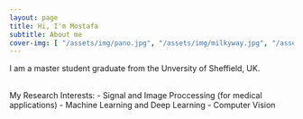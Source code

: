 ```yaml
---
layout: page
title: Hi, I'm Mostafa
subtitle: About me
cover-img: [ "/assets/img/pano.jpg", "/assets/img/milkyway.jpg", "/assets/img/mountain.jpg"]
---
```

<p align="justify">
I am a master student graduate from the Unversity of Sheffield, UK.
</p>

<br />
My Research Interests:
- Signal and Image Proccessing (for medical applications)
- Machine Learning and Deep Learning
- Computer Vision
<br />

